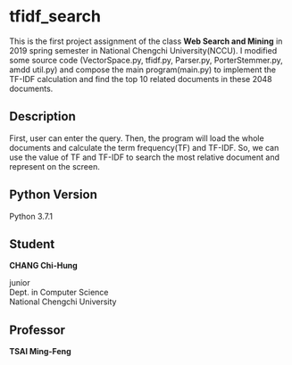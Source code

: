 # tfidf_search
This is the first project assignment of the class <strong>Web Search and Mining</strong> in 2019 spring semester in National Chengchi University(NCCU). I modified some source code (VectorSpace.py, tfidf.py, Parser.py, PorterStemmer.py, amdd util.py) and compose the main program(main.py) to implement the TF-IDF calculation and find the top 10 related documents in these 2048 documents.

## Description
First, user can enter the query. Then, the program will load the whole documents and calculate the term frequency(TF) and TF-IDF. So, we can use the value of TF and TF-IDF to search the most relative document and represent on the screen.

## Python Version
Python 3.7.1

## Student
<strong>CHANG Chi-Hung</strong><p>
junior<br>
Dept. in Computer Science<br>
National Chengchi University

## Professor
<strong>TSAI Ming-Feng</strong>

